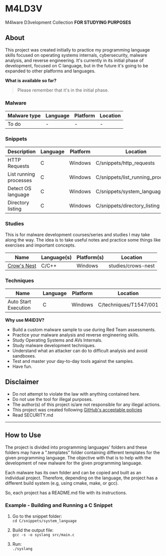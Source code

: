 # M4LD3V 
M4lware D3velopment Collection **FOR STUDYING PURPOSES**

## About
This project was created initially to practice my programming language skills focused on operating systems internals, cybersecurity, malware analysis, and reverse engineering. It's currently in its initial phase of development, focused on C language, but in the future it's going to be expanded to other platforms and languages.
  
**What is available so far?**
> Please remember that it's in the initial phase.

### Malware

| Malware type | Language | Platform | Location     |
|--------------|----------|----------|--------------|
|To do   | -        | -    | - |
  
### Snippets

| Description | Language | Platform | Location     |
|--------------|----------|----------|--------------|
| HTTP Requests | C        | Windows    | C/snippets/http_requests |
| List running processes | C        | Windows    | C/snippets/list_running_processes |
| Detect OS language | C        | Windows    | C/snippets/system_language |
| Directory listing | C        | Windows    | C/snippets/directory_listing |

### Studies

This is for malware development courses/series and studies I may take along the way. The idea is to take useful notes and practice some things like exercises and important concepts.

| Name | Language(s) | Platform(s) | Location     |
|--------------|----------|----------|--------------|
| [Crow's Nest](https://crows-nest.gitbook.io/crows-nest/malware-development/getting-started-with-malware-development)   | C/C++        | Windows    | studies/crows-nest |

### Techniques

| Name | Language | Platform | Location     |
|--------------|----------|----------|--------------|
| Auto Start Execution | C        | Windows    | C/techniques/T1547/001 |

**Why use M4lD3V?**
* Build a custom malware sample to use during Red Team assessments.
* Practice your malware analysis and reverse engineering skills.
* Study Operating Systems and AVs Internals.
* Study malware development techniques.
* Understand what an attacker can do to difficult analysis and avoid sandboxes.
* Test and master your day-to-day tools against the samples.
* Have fun.

## Disclaimer
* Do not attempt to violate the law with anything contained here.
* Do not use the tool for illegal purposes. 
* The author(s) of this project is/are not responsible for any illegal actions.
* This project was created following <a href="https://docs.github.com/en/site-policy/acceptable-use-policies/github-active-malware-or-exploits" target="_blank">GitHub's acceptable policies</a>
* Read SECURITY.md

---

## How to Use

The project is divided into programming languages' folders and these folders may have a ".templates" folder containing different templates for the given programming language. The objective with that is to help with the development of new malware for the given programming language.  
  
Each malware has its own folder and can be copied and built as an individual project. Therefore, depending on the language, the project has a different build system (e.g, using cmake, make, or gcc).  
  
So, each project has a README.md file with its instructions.

### Example - Building and Running a C Snippet
  
1. Go to the snippet folder:  
`cd C/snippets/system_language`

2. Build the output file:  
`gcc -s -o syslang src/main.c`

3. Run:  
`./syslang`
